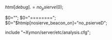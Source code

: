 $htmi[debug].=no_psierve($0);

$0="";
$0="========";
$0="$htmip[nosierve_beacon_on]="no_psierveD";

include "~Xymon/server/etc/analysis.cfg";
